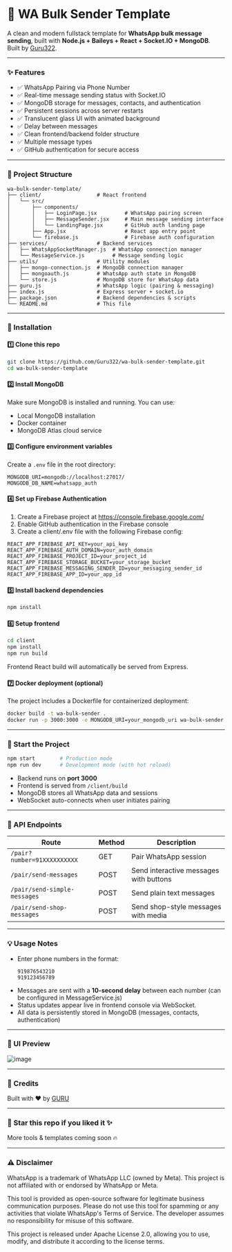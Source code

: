 # 🚀 WA Bulk Sender Template

A clean and modern fullstack template for **WhatsApp bulk message sending**, built with **Node.js + Baileys + React + Socket.IO + MongoDB**.  
Built by [Guru322](https://github.com/Guru322).

---

### ✨ Features
- ✅ WhatsApp Pairing via Phone Number
- ✅ Real-time message sending status with Socket.IO
- ✅ MongoDB storage for messages, contacts, and authentication
- ✅ Persistent sessions across server restarts
- ✅ Translucent glass UI with animated background
- ✅ Delay between messages
- ✅ Clean frontend/backend folder structure
- ✅ Multiple message types 
- ✅ GitHub authentication for secure access

---

### 📁 Project Structure
```
wa-bulk-sender-template/
├── client/                  # React frontend
│   └── src/
│       ├── components/
│       │   ├── LoginPage.jsx         # WhatsApp pairing screen
│       │   ├── MessageSender.jsx     # Main message sending interface
│       │   └── LandingPage.jsx       # GitHub auth landing page
│       ├── App.jsx                   # React app entry point
│       └── firebase.js               # Firebase auth configuration
├── services/                # Backend services
│   ├── WhatsAppSocketManager.js  # WhatsApp connection manager
│   └── MessageService.js         # Message sending logic
├── utils/                   # Utility modules
│   ├── mongo-connection.js  # MongoDB connection manager
│   ├── mongoauth.js         # WhatsApp auth state in MongoDB
│   └── store.js             # MongoDB store for WhatsApp data
├── guru.js                  # WhatsApp logic (pairing & messaging)
├── index.js                 # Express server + socket.io
├── package.json             # Backend dependencies & scripts
└── README.md                # This file 
```

---

### 🔧 Installation

#### 1️⃣ Clone this repo
```bash
git clone https://github.com/Guru322/wa-bulk-sender-template.git
cd wa-bulk-sender-template
```

#### 2️⃣ Install MongoDB
Make sure MongoDB is installed and running. You can use:
- Local MongoDB installation
- Docker container
- MongoDB Atlas cloud service

#### 3️⃣ Configure environment variables
Create a `.env` file in the root directory:
```
MONGODB_URI=mongodb://localhost:27017/
MONGODB_DB_NAME=whatsapp_auth
```

#### 4️⃣ Set up Firebase Authentication
1. Create a Firebase project at https://console.firebase.google.com/
2. Enable GitHub authentication in the Firebase console
3. Create a client/.env file with the following Firebase config:
```
REACT_APP_FIREBASE_API_KEY=your_api_key
REACT_APP_FIREBASE_AUTH_DOMAIN=your_auth_domain
REACT_APP_FIREBASE_PROJECT_ID=your_project_id
REACT_APP_FIREBASE_STORAGE_BUCKET=your_storage_bucket
REACT_APP_FIREBASE_MESSAGING_SENDER_ID=your_messaging_sender_id
REACT_APP_FIREBASE_APP_ID=your_app_id
```

#### 5️⃣ Install backend dependencies
```bash
npm install
```

#### 6️⃣ Setup frontend
```bash
cd client
npm install
npm run build
```

Frontend React build will automatically be served from Express.

#### 7️⃣ Docker deployment (optional)
The project includes a Dockerfile for containerized deployment:
```bash
docker build -t wa-bulk-sender .
docker run -p 3000:3000 -e MONGODB_URI=your_mongodb_uri wa-bulk-sender
```

---

### 🏃 Start the Project
```bash
npm start        # Production mode
npm run dev      # Development mode (with hot reload)
```
- Backend runs on **port 3000**
- Frontend is served from `/client/build`
- MongoDB stores all WhatsApp data and sessions
- WebSocket auto-connects when user initiates pairing

---

### 🔌 API Endpoints
| Route | Method | Description |
|-------|--------|-------------|
| `/pair?number=91XXXXXXXXXX` | GET | Pair WhatsApp session |
| `/pair/send-messages` | POST | Send interactive messages with buttons |
| `/pair/send-simple-messages` | POST | Send plain text messages |
| `/pair/send-shop-messages` | POST | Send shop-style messages with media |

---

### 💡 Usage Notes
- Enter phone numbers in the format:  
  ```
  919876543210  
  919123456789
  ```
- Messages are sent with a **10-second delay** between each number (can be configured in MessageService.js)
- Status updates appear live in frontend console via WebSocket.
- All data is persistently stored in MongoDB (messages, contacts, authentication)

---

### 📸 UI Preview

![image](https://github.com/user-attachments/assets/d0231094-b2cf-400b-ba06-fc943d107dba)

---

### 🤝 Credits
Built with ❤️ by [GURU](https://github.com/Guru322)

---

### 📢 Star this repo if you liked it ✨  
More tools & templates coming soon 🔥

---

### ⚠️ Disclaimer
WhatsApp is a trademark of WhatsApp LLC (owned by Meta). This project is not affiliated with or endorsed by WhatsApp or Meta.

This tool is provided as open-source software for legitimate business communication purposes. Please do not use this tool for spamming or any activities that violate WhatsApp's Terms of Service. The developer assumes no responsibility for misuse of this software.

This project is released under Apache License 2.0, allowing you to use, modify, and distribute it according to the license terms.
